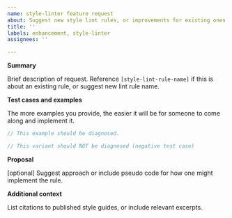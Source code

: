 ```yaml
---
name: style-linter feature request
about: Suggest new style lint rules, or improvements for existing ones
title: ''
labels: enhancement, style-linter
assignees: ''

---
```


**Summary**

Brief description of request.
Reference `[style-lint-rule-name]` if this is about an existing rule, or suggest new lint rule name.

**Test cases and examples**

The more examples you provide, the easier it will be for someone to come along and implement it.

```systemverilog
// This example should be diagnosed.
```

```systemverilog
// This variant should NOT be diagnosed (negative test case)
```

**Proposal**

[optional] Suggest approach or include pseudo code for how one might implement the rule.

**Additional context**

List citations to published style guides, or include relevant excerpts.
